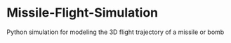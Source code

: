 # Missile-Flight-Simulation
 Python simulation for modeling the 3D flight trajectory of a missile or bomb
